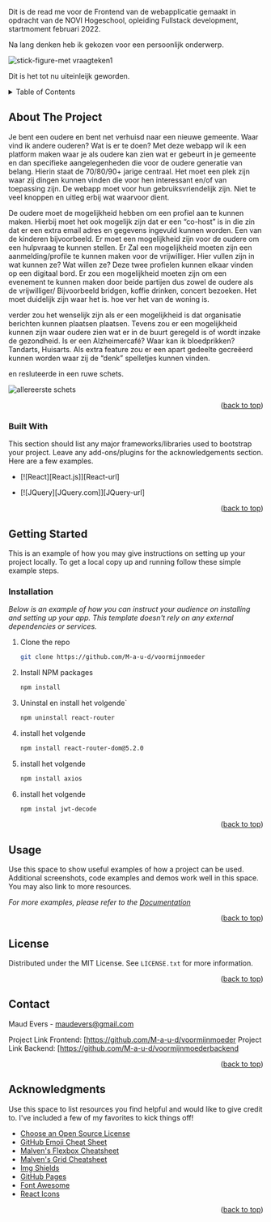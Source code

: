 Dit is de read me voor de Frontend van de webapplicatie gemaakt in opdracht van de NOVI Hogeschool, opleiding Fullstack development, startmoment februari 2022. 

Na lang denken heb ik gekozen voor een persoonlijk onderwerp. 

![stick-figure-met vraagteken1](https://user-images.githubusercontent.com/99027282/178051060-6a57a277-2c85-46f1-b39b-587d199dd753.png)

Dit is het tot nu uiteinleijk geworden. 





<details>
  <summary>Table of Contents</summary>
  <ol>
    <li>
      <a href="#about-the-project">About The Project</a>
      <ul>
        <li><a href="#built-with">Built With</a></li>
      </ul>
    </li>
    <li>
      <a href="#getting-started">Getting Started</a>
      <ul>
        <li><a href="#prerequisites">Prerequisites</a></li>
        <li><a href="#installation">Installation</a></li>
      </ul>
    </li>
    <li><a href="#usage">Usage</a></li>
    <li><a href="#roadmap">Roadmap</a></li>
    <li><a href="#contributing">Contributing</a></li>
    <li><a href="#license">License</a></li>
    <li><a href="#contact">Contact</a></li>
    <li><a href="#acknowledgments">Acknowledgments</a></li>
  </ol>
</details>



<!-- ABOUT THE PROJECT -->
## About The Project



Je bent een oudere en bent net verhuisd naar een nieuwe gemeente. Waar vind ik andere ouderen? Wat is er te doen? Met deze webapp wil ik een platform maken waar je als oudere kan zien wat er gebeurt in je gemeente en dan specifieke aangelegenheden die voor de oudere generatie van belang. Hierin staat de 70/80/90+ jarige centraal. Het moet een plek zijn waar zij dingen kunnen vinden die voor hen interessant en/of van toepassing zijn. De webapp moet voor hun gebruiksvriendelijk zijn. Niet te veel knoppen en uitleg erbij wat waarvoor dient.

De oudere moet de mogelijkheid hebben om een profiel aan te kunnen maken. Hierbij moet het ook mogelijk zijn dat er een “co-host” is in die zin dat er een extra email adres en gegevens ingevuld kunnen worden. Een van de kinderen bijvoorbeeld.  Er moet een mogelijkheid zijn voor de oudere om een hulpvraag te kunnen stellen. Er Zal een mogelijkheid moeten zijn een aanmelding/profile te kunnen maken voor de vrijwilliger. Hier vullen zijn in wat kunnen ze? Wat willen ze? Deze twee profielen kunnen elkaar vinden op  een digitaal bord. Er zou een mogelijkheid moeten zijn om een evenement te kunnen maken door beide partijen dus zowel de oudere als de vrijwilliger/  Bijvoorbeeld bridgen, koffie drinken, concert bezoeken. Het moet duidelijk zijn waar het is. hoe ver het van de woning is. 

verder zou het wenselijk zijn als er een mogelijkheid is dat organisatie berichten kunnen plaatsen plaatsen. Tevens zou er een mogelijkheid kunnen zijn waar  oudere zien wat er in de buurt geregeld is of wordt inzake de gezondheid. Is er een Alzheimercafé? Waar kan ik bloedprikken? Tandarts, Huisarts. Als extra feature zou er een apart gedeelte gecreëerd kunnen worden waar zij de “denk” spelletjes kunnen vinden. 

en resluteerde in een ruwe schets. 

![allereerste schets](https://user-images.githubusercontent.com/99027282/178055312-071a0b2d-f12b-42d3-a46a-48c8afa4c978.jpg)

<p align="right">(<a href="#top">back to top</a>)</p>



### Built With

This section should list any major frameworks/libraries used to bootstrap your project. Leave any add-ons/plugins for the acknowledgements section. Here are a few examples.

* [![React][React.js]][React-url]

* [![JQuery][JQuery.com]][JQuery-url]

<p align="right">(<a href="#top">back to top</a>)</p>



<!-- GETTING STARTED -->
## Getting Started

This is an example of how you may give instructions on setting up your project locally.
To get a local copy up and running follow these simple example steps.


### Installation

_Below is an example of how you can instruct your audience on installing and setting up your app. This template doesn't rely on any external dependencies or services._

1. Clone the repo
   ```sh
   git clone https://github.com/M-a-u-d/voormijnmoeder
   ```
2. Install NPM packages
   ```sh
   npm install
   ```
3. Uninstal en install het volgende`
   ```sh
   npm uninstall react-router
   ```
4. install het volgende 
   ```sh
   npm install react-router-dom@5.2.0
   ```
5. install het volgende 
   ```sh
   npm install axios
   ```
6. install het volgende 
   ```sh
   npm instal jwt-decode
   ```

<p align="right">(<a href="#top">back to top</a>)</p>



<!-- USAGE EXAMPLES -->
## Usage

Use this space to show useful examples of how a project can be used. Additional screenshots, code examples and demos work well in this space. You may also link to more resources.

_For more examples, please refer to the [Documentation](https://example.com)_

<p align="right">(<a href="#top">back to top</a>)</p>


<!-- LICENSE -->
## License

Distributed under the MIT License. See `LICENSE.txt` for more information.

<p align="right">(<a href="#top">back to top</a>)</p>



<!-- CONTACT -->
## Contact

Maud Evers - maudevers@gmail.com

Project Link Frontend: [https://github.com/M-a-u-d/voormijnmoeder
Project Link Backend: [https://github.com/M-a-u-d/voormijnmoederbackend

<p align="right">(<a href="#top">back to top</a>)</p>



<!-- ACKNOWLEDGMENTS -->
## Acknowledgments

Use this space to list resources you find helpful and would like to give credit to. I've included a few of my favorites to kick things off!

* [Choose an Open Source License](https://choosealicense.com)
* [GitHub Emoji Cheat Sheet](https://www.webpagefx.com/tools/emoji-cheat-sheet)
* [Malven's Flexbox Cheatsheet](https://flexbox.malven.co/)
* [Malven's Grid Cheatsheet](https://grid.malven.co/)
* [Img Shields](https://shields.io)
* [GitHub Pages](https://pages.github.com)
* [Font Awesome](https://fontawesome.com)
* [React Icons](https://react-icons.github.io/react-icons/search)

<p align="right">(<a href="#top">back to top</a>)</p>



<!-- MARKDOWN LINKS & IMAGES -->
